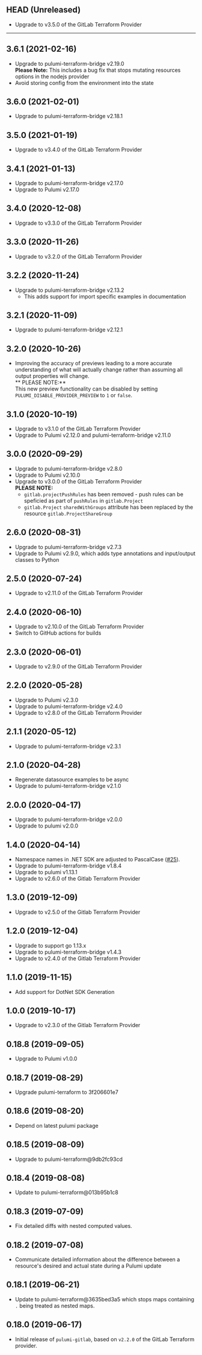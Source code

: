 ## HEAD (Unreleased)
* Upgrade to v3.5.0 of the GitLab Terraform Provider

---

## 3.6.1 (2021-02-16)
* Upgrade to pulumi-terraform-bridge v2.19.0  
  **Please Note:** This includes a bug fix that stops mutating resources options in the nodejs provider
* Avoid storing config from the environment into the state

## 3.6.0 (2021-02-01)
* Upgrade to pulumi-terraform-bridge v2.18.1

## 3.5.0 (2021-01-19)
* Upgrade to v3.4.0 of the GitLab Terraform Provider

## 3.4.1 (2021-01-13)
* Upgrade to pulumi-terraform-bridge v2.17.0
* Upgrade to Pulumi v2.17.0

## 3.4.0 (2020-12-08)
* Upgrade to v3.3.0 of the GitLab Terraform Provider

## 3.3.0 (2020-11-26)
* Upgrade to v3.2.0 of the GitLab Terraform Provider  

## 3.2.2 (2020-11-24)
* Upgrade to pulumi-terraform-bridge v2.13.2  
  * This adds support for import specific examples in documentation

## 3.2.1 (2020-11-09)
* Upgrade to pulumi-terraform-bridge v2.12.1

## 3.2.0 (2020-10-26)
* Improving the accuracy of previews leading to a more accurate understanding of what will actually change rather than assuming all output properties will change.  
  ** PLEASE NOTE:**  
  This new preview functionality can be disabled by setting `PULUMI_DISABLE_PROVIDER_PREVIEW` to `1` or `false`.

## 3.1.0 (2020-10-19)
* Upgrade to v3.1.0 of the GitLab Terraform Provider  
* Upgrade to Pulumi v2.12.0 and pulumi-terraform-bridge v2.11.0

## 3.0.0 (2020-09-29)
* Upgrade to pulumi-terraform-bridge v2.8.0
* Upgrade to Pulumi v2.10.0
* Upgrade to v3.0.0 of the GitLab Terraform Provider  
  **PLEASE NOTE:**  
  * `gitlab.projectPushRules` has been removed - push rules can be speficied as part of `pushRules` in `gitlab.Project`  
  * `gitlab.Project` `sharedWithGroups` attribute has been replaced by the resource `gitlab.ProjectShareGroup`  

## 2.6.0 (2020-08-31)
* Upgrade to pulumi-terraform-bridge v2.7.3
* Upgrade to Pulumi v2.9.0, which adds type annotations and input/output classes to Python

## 2.5.0 (2020-07-24)
* Upgrade to v2.11.0 of the GitLab Terraform Provider

## 2.4.0 (2020-06-10)
* Upgrade to v2.10.0 of the GitLab Terraform Provider
* Switch to GitHub actions for builds

## 2.3.0 (2020-06-01)
* Upgrade to v2.9.0 of the GitLab Terraform Provider

## 2.2.0 (2020-05-28)
* Upgrade to Pulumi v2.3.0
* Upgrade to pulumi-terraform-bridge v2.4.0
* Upgrade to v2.8.0 of the GitLab Terraform Provider

## 2.1.1 (2020-05-12)
* Upgrade to pulumi-terraform-bridge v2.3.1

## 2.1.0 (2020-04-28)
* Regenerate datasource examples to be async
* Upgrade to pulumi-terraform-bridge v2.1.0

## 2.0.0 (2020-04-17)
* Upgrade to pulumi-terraform-bridge v2.0.0
* Upgrade to pulumi v2.0.0

## 1.4.0 (2020-04-14)
* Namespace names in .NET SDK are adjusted to PascalCase
([#25](https://github.com/pulumi/pulumi-gitlab/pull/25)).
* Upgrade to pulumi-terraform-bridge v1.8.4
* Upgrade to pulumi v1.13.1
* Upgrade to v2.6.0 of the Gitlab Terraform Provider

## 1.3.0 (2019-12-09)
* Upgrade to v2.5.0 of the Gitlab Terraform Provider

## 1.2.0 (2019-12-04)
* Upgrade to support go 1.13.x
* Upgrade to pulumi-terraform-bridge v1.4.3
* Upgrade to v2.4.0 of the Gitlab Terraform Provider

## 1.1.0 (2019-11-15)
* Add support for DotNet SDK Generation

## 1.0.0 (2019-10-17)
* Upgrade to v2.3.0 of the Gitlab Terraform Provider

## 0.18.8 (2019-09-05)
* Upgrade to Pulumi v1.0.0

## 0.18.7 (2019-08-29)
* Upgrade pulumi-terraform to 3f206601e7

## 0.18.6 (2019-08-20)
* Depend on latest pulumi package

## 0.18.5 (2019-08-09)
* Upgrade to pulumi-terraform@9db2fc93cd

## 0.18.4 (2019-08-08)
* Update to pulumi-terraform@013b95b1c8

## 0.18.3 (2019-07-09)
* Fix detailed diffs with nested computed values.

## 0.18.2 (2019-07-08)
* Communicate detailed information about the difference between a resource's desired and actual state during a Pulumi update

## 0.18.1 (2019-06-21)
* Update to pulumi-terraform@3635bed3a5 which stops maps containing `.` being treated as nested maps.

## 0.18.0 (2019-06-17)
* Initial release of `pulumi-gitlab`, based on `v2.2.0` of the GitLab Terraform provider.
